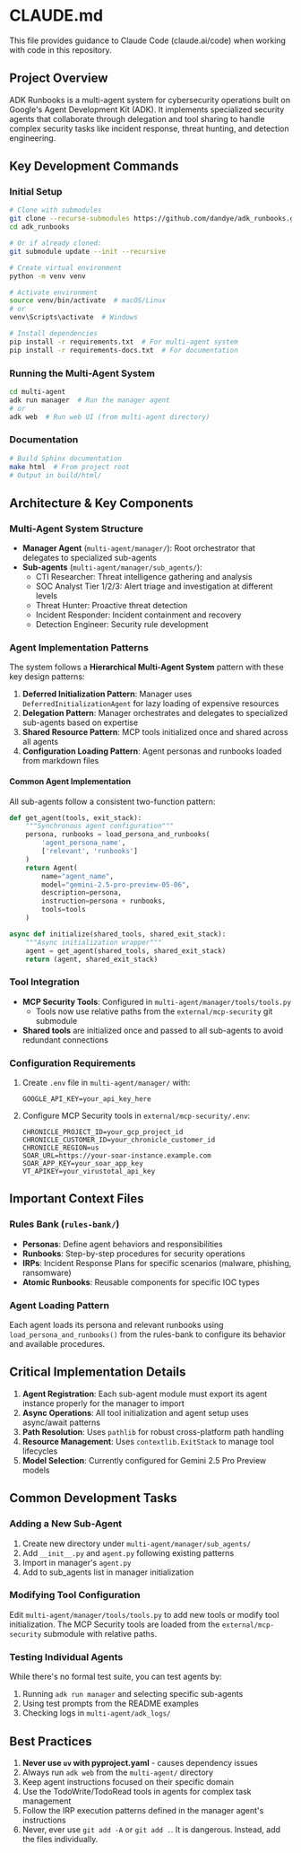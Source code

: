 # CLAUDE.md

This file provides guidance to Claude Code (claude.ai/code) when working with code in this repository.

## Project Overview

ADK Runbooks is a multi-agent system for cybersecurity operations built on Google's Agent Development Kit (ADK). It implements specialized security agents that collaborate through delegation and tool sharing to handle complex security tasks like incident response, threat hunting, and detection engineering.

## Key Development Commands

### Initial Setup
```bash
# Clone with submodules
git clone --recurse-submodules https://github.com/dandye/adk_runbooks.git
cd adk_runbooks

# Or if already cloned:
git submodule update --init --recursive

# Create virtual environment
python -m venv venv

# Activate environment
source venv/bin/activate  # macOS/Linux
# or
venv\Scripts\activate  # Windows

# Install dependencies
pip install -r requirements.txt  # For multi-agent system
pip install -r requirements-docs.txt  # For documentation
```

### Running the Multi-Agent System
```bash
cd multi-agent
adk run manager  # Run the manager agent
# or
adk web  # Run web UI (from multi-agent directory)
```

### Documentation
```bash
# Build Sphinx documentation
make html  # From project root
# Output in build/html/
```

## Architecture & Key Components

### Multi-Agent System Structure
- **Manager Agent** (`multi-agent/manager/`): Root orchestrator that delegates to specialized sub-agents
- **Sub-agents** (`multi-agent/manager/sub_agents/`): 
  - CTI Researcher: Threat intelligence gathering and analysis
  - SOC Analyst Tier 1/2/3: Alert triage and investigation at different levels
  - Threat Hunter: Proactive threat detection
  - Incident Responder: Incident containment and recovery
  - Detection Engineer: Security rule development

### Agent Implementation Patterns

The system follows a **Hierarchical Multi-Agent System** pattern with these key design patterns:

1. **Deferred Initialization Pattern**: Manager uses `DeferredInitializationAgent` for lazy loading of expensive resources
2. **Delegation Pattern**: Manager orchestrates and delegates to specialized sub-agents based on expertise
3. **Shared Resource Pattern**: MCP tools initialized once and shared across all agents
4. **Configuration Loading Pattern**: Agent personas and runbooks loaded from markdown files

#### Common Agent Implementation
All sub-agents follow a consistent two-function pattern:
```python
def get_agent(tools, exit_stack):
    """Synchronous agent configuration"""
    persona, runbooks = load_persona_and_runbooks(
        'agent_persona_name',
        ['relevant', 'runbooks']
    )
    return Agent(
        name="agent_name",
        model="gemini-2.5-pro-preview-05-06",
        description=persona,
        instruction=persona + runbooks,
        tools=tools
    )

async def initialize(shared_tools, shared_exit_stack):
    """Async initialization wrapper"""
    agent = get_agent(shared_tools, shared_exit_stack)
    return (agent, shared_exit_stack)
```

### Tool Integration
- **MCP Security Tools**: Configured in `multi-agent/manager/tools/tools.py`
  - Tools now use relative paths from the `external/mcp-security` git submodule
- **Shared tools** are initialized once and passed to all sub-agents to avoid redundant connections

### Configuration Requirements
1. Create `.env` file in `multi-agent/manager/` with:
   ```
   GOOGLE_API_KEY=your_api_key_here
   ```
2. Configure MCP Security tools in `external/mcp-security/.env`:
   ```
   CHRONICLE_PROJECT_ID=your_gcp_project_id
   CHRONICLE_CUSTOMER_ID=your_chronicle_customer_id
   CHRONICLE_REGION=us
   SOAR_URL=https://your-soar-instance.example.com
   SOAR_APP_KEY=your_soar_app_key
   VT_APIKEY=your_virustotal_api_key
   ```

## Important Context Files

### Rules Bank (`rules-bank/`)
- **Personas**: Define agent behaviors and responsibilities
- **Runbooks**: Step-by-step procedures for security operations
- **IRPs**: Incident Response Plans for specific scenarios (malware, phishing, ransomware)
- **Atomic Runbooks**: Reusable components for specific IOC types

### Agent Loading Pattern
Each agent loads its persona and relevant runbooks using `load_persona_and_runbooks()` from the rules-bank to configure its behavior and available procedures.

## Critical Implementation Details

1. **Agent Registration**: Each sub-agent module must export its agent instance properly for the manager to import
2. **Async Operations**: All tool initialization and agent setup uses async/await patterns
3. **Path Resolution**: Uses `pathlib` for robust cross-platform path handling
4. **Resource Management**: Uses `contextlib.ExitStack` to manage tool lifecycles
5. **Model Selection**: Currently configured for Gemini 2.5 Pro Preview models

## Common Development Tasks

### Adding a New Sub-Agent
1. Create new directory under `multi-agent/manager/sub_agents/`
2. Add `__init__.py` and `agent.py` following existing patterns
3. Import in manager's `agent.py`
4. Add to sub_agents list in manager initialization

### Modifying Tool Configuration
Edit `multi-agent/manager/tools/tools.py` to add new tools or modify tool initialization. The MCP Security tools are loaded from the `external/mcp-security` submodule with relative paths.

### Testing Individual Agents
While there's no formal test suite, you can test agents by:
1. Running `adk run manager` and selecting specific sub-agents
2. Using test prompts from the README examples
3. Checking logs in `multi-agent/adk_logs/`

## Best Practices

1. **Never use `uv` with pyproject.yaml** - causes dependency issues
2. Always run `adk web` from the `multi-agent/` directory
3. Keep agent instructions focused on their specific domain
4. Use the TodoWrite/TodoRead tools in agents for complex task management
5. Follow the IRP execution patterns defined in the manager agent's instructions
6. Never, ever use `git add -A` or `git add .`. It is dangerous. Instead, add the files individually.